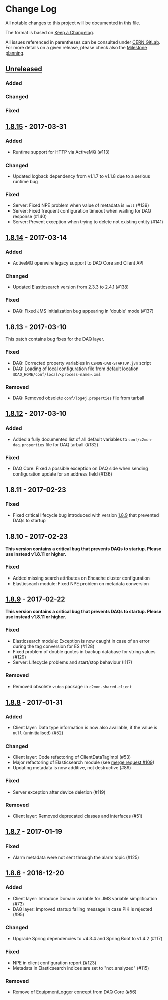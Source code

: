 # Change Log
All notable changes to this project will be documented in this file.

The format is based on [Keep a Changelog](http://keepachangelog.com/).

All issues referenced in parentheses can be consulted under [CERN GitLab](https://gitlab.cern.ch/c2mon/c2mon/issues).
For more details on a given release, please check also the [Milestone planning](https://gitlab.cern.ch/c2mon/c2mon/milestones?state=all).

## [Unreleased]
### Added

### Changed

### Fixed

## [1.8.15] - 2017-03-31
### Added
- Runtime support for HTTP via ActiveMQ (#113)

### Changed
- Updated logback dependency from v1.1.7 to v1.1.8 due to a serious runtime bug

### Fixed
- Server: Fixed NPE problem when value of metadata is `null` (#139)
- Server: Fixed frequent configuration timeout when waiting for DAQ response (#140)
- Server: Prevent exception when trying to delete not existing entity (#141)

## [1.8.14] - 2017-03-14
### Added
- ActiveMQ openwire legacy support to DAQ Core and Client API

### Changed
- Updated Elasticsearch version from 2.3.3 to 2.4.1  (#138)

### Fixed
- DAQ: Fixed JMS initialization bug appearing in 'double' mode (#137)


## 1.8.13 - 2017-03-10
This patch contains bug fixes for the DAQ layer.

### Fixed
- DAQ: Corrected property variables in `C2MON-DAQ-STARTUP.jvm` script
- DAQ: Loading of local configuration file from default location `$DAQ_HOME/conf/local/<process-name>.xml`

### Removed
- DAQ: Removed obsolete `conf/log4j.properties` file from tarball

## [1.8.12] - 2017-03-10
### Added
- Added a fully documented list of all default variables to `conf/c2mon-daq.properties` file for DAQ tarball (#132)

### Fixed
-  DAQ Core: Fixed a possible exception on DAQ side when sending configuration update for an address field (#136)


## 1.8.11 - 2017-02-23
### Fixed
- Fixed critical lifecycle bug introduced with version [1.8.9] that prevented DAQs to startup


## 1.8.10 - 2017-02-23
**This version contains a critical bug that prevents DAQs to startup. Please use instead v1.8.11 or higher.**

### Fixed
- Added missing search attributes on Ehcache cluster configuration
- Elasticseach module: Fixed NPE problem on metadata conversion


## [1.8.9] - 2017-02-22
**This version contains a critical bug that prevents DAQs to startup. Please use instead v1.8.11 or higher.**

### Fixed
- Elasticsearch module: Exception is now caught in case of an error during the tag conversion for ES (#128)
- Fixed problem of double quotes in backup database for string values (#129)
- Server: Lifecycle problems and start/stop behaviour (!117)

### Removed
- Removed obsolete `video` package in `c2mon-shared-client`


## [1.8.8] - 2017-01-31
### Added
- Client layer: Data type information is now also available, if the value is `null` (uninitialised) (#52)

### Changed
- Client layer: Code refactoring of ClientDataTagImpl (#53)
- Major refactoring of Elasticsearch module (see [merge request #109](https://gitlab.cern.ch/c2mon/c2mon/merge_requests/109))
- Updating metadata is now additive, not destructive (#89)

### Fixed
- Server exception after device deletion (#119)

### Removed
- Client layer: Removed deprecated classes and interfaces (#51)


## [1.8.7] - 2017-01-19
### Fixed
- Alarm metadata were not sent through the alarm topic (#125)


## [1.8.6] - 2016-12-20
### Added
- Client layer: Introduce Domain variable for JMS variable simplification (#73)
- DAQ layer: Improved startup failing message in case PIK is rejected (#95)

### Changed
- Upgrade Spring dependencies to v4.3.4 and Spring Boot to v1.4.2 (#117)

### Fixed
- NPE in client configuration report (#123)
- Metadata in Elasticsearch indices are set to "not_analyzed" (#115)

### Removed
- Remove of EquipmentLogger concept from DAQ Core (#56)


[Unreleased]: https://gitlab.cern.ch/c2mon/c2mon/milestones/14
[1.8.15]: https://gitlab.cern.ch/c2mon/c2mon/milestones/13
[1.8.14]: https://gitlab.cern.ch/c2mon/c2mon/milestones/12
[1.8.12]: https://gitlab.cern.ch/c2mon/c2mon/milestones/11
[1.8.9]: https://gitlab.cern.ch/c2mon/c2mon/milestones/10
[1.8.8]: https://gitlab.cern.ch/c2mon/c2mon/milestones/9
[1.8.7]: https://gitlab.cern.ch/c2mon/c2mon/milestones/8
[1.8.6]: https://gitlab.cern.ch/c2mon/c2mon/milestones/7

